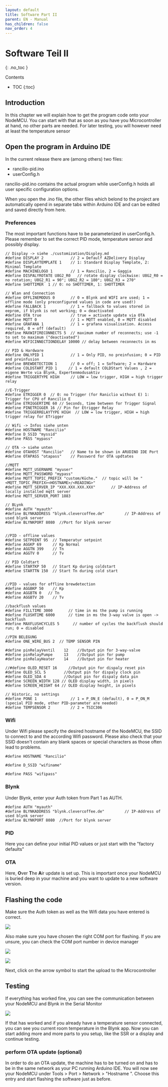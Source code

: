 ```yaml
---
layout: default
title: Software Part II
parent: EN - Manual
has_children: false
nav_order: 4
---
```


# Software Teil II
{: .no_toc }

Contents

* TOC
{:toc}

## Introduction

In this chapter we will explain how to get the program code onto your NodeMCU. You can start with that as soon as you have you Microcontroller at hand, no other parts are needed. For later testing, you will however need at least the temperature sensor


## Open the program in Arduino IDE

In the current release there are (among others) two files:
* rancilio-pid.ino
* userConfig.h

rancilio-pid.ino contains the actual program while userConfig.h holds all user specific configuration options.

When you open the .ino file, the other files which belond to the project are automatically opend in separate tabs within Arduino IDE and can be edited and saved directly from here.


### Preferences

The most important functions have to be parameterized in userConfig.h. Please remember to set the correct PID mode, temperature sensor and possibly display.


```
// Display -> siehe ./customization/Displey.md
#define DISPLAY 2            // 2 = Defaulf AZDelivery Display
#define DISPLAYTEMPLATE 1    // 1: Standard Display Template, 2: Minimal Template
#define MACHINELOGO 1        // 1 = Rancilio, 2 = Gaggia
#define DISPALYROTATE U8G2_R0   // rotate display clockwise: U8G2_R0 = no rotation; U8G2_R1 = 90°; U8G2_R2 = 180°; U8G2_R3 = 270°
#define SHOTTIMER  1 // 0: no SHOTTIMER, 1: SHOTTIMER

// Wlan and Connection
#define OFFLINEMODUS 0       // 0 = Blynk and WIFI are used; 1 = offline mode (only preconfigured values in code are used!)
#define FALLBACK 1           // 1 = fallback to values stored in eeprom, if blynk is not working; 0 = deactivated
#define OTA true             // true = activate update via OTA
#define MQTT 0               // 1 = MQTT enabled, 0 = MQTT disabled
#define GRAFANA 1            // 1 = grafana visualisation. Access required, 0 = off (default)
#define MAXWIFIRECONNECTS 5  // maximum number of reconnects; use -1 to set to maximum ("deactivated")
#define WIFICINNECTIONDELAY 10000 // delay between reconnects in ms

// PID & Hardware
#define ONLYPID 1            // 1 = Only PID, no preinfusion; 0 = PID and preinfusion
#define BREWDETECTION 1      // 0 = off; 1 = Software; 2 = Hardware
#define COLDSTART_PID 1     // 1 = default COLDStart Values , 2 = eigene Werte via Blynk, Expertenmodusaktiv
#define TRIGGERTYPE HIGH     // LOW = low trigger, HIGH = high trigger relay

//E-Trigger
#define ETRIGGER 0  // 0: no Trigger (for Raniclio without E) 1: Trigger for CPU of Rancilio E
#define ETRIGGERTIME 60 // Seconds, time between for Trigger Signal
#define PINETRIGGER 16 // Pin for Etrigger Relay
#define TRIGGERRELAYTYPE HIGH  // LOW = low trigger, HIGH = high trigger relay for ETrigger

// Wifi -> Infos siehe unten
#define HOSTNAME "Rancilio"
#define D_SSID "myssid"
#define PASS "mypass"

// OTA -> siehe unten
#define OTAHOST "Rancilio"   // Name to be shown in ARUDINO IDE Port
#define OTAPASS "otapass"    // Password for OTA updtates

//MQTT
#define MQTT_USERNAME "myuser"
#define MQTT_PASSWORD "mypass"
#define MQTT_TOPIC_PREFIX "custom/Küche."  // topic will be "<MQTT_TOPIC_PREFIX><HOSTNAME>/<READING>"
#define MQTT_SERVER_IP "XXX.XXX.XXX.XXX"       // IP-Address of locally installed mqtt server
#define MQTT_SERVER_PORT 1883    

// BLynk
#define AUTH "myauth"
#define BLYNKADDRESS "blynk.clevercoffee.de"         // IP-Address of used blynk server
#define BLYNKPORT 8080  //Port for blynk server


//PID - offline values
#define SETPOINT 95  // Temperatur setpoint
#define AGGKP 69     // Kp Normal
#define AGGTN 399    // Tn
#define AGGTV 0      // Tv

// PID Coldtart
#define STARTKP 50   // Start Kp during coldstart
#define STARTTN 150  // Start Tn during cold start


//PID - values for offline brewdetection
#define AGGBKP 50    // Kp
#define AGGBTN 0   // Tn
#define AGGBTV 20    // Tv

//backflush values
#define FILLTIME 3000       // time in ms the pump is running
#define FLUSHTIME 6000      // time in ms the 3-way valve is open -> backflush
#define MAXFLUSHCYCLES 5      // number of cycles the backflush should run; 0 = disabled

//PIN BELEGUNG
#define ONE_WIRE_BUS 2  // TEMP SENSOR PIN

#define pinRelayVentil    12    //Output pin for 3-way-valve
#define pinRelayPumpe     13    //Output pin for pump
#define pinRelayHeater    14    //Output pin for heater

//#define OLED_RESET 16     //Output pin for dispaly reset pin
#define OLED_SCL 5        //Output pin for dispaly clock pin
#define OLED_SDA 4        //Output pin for dispaly data pin
#define SCREEN_WIDTH 128 // OLED display width, in pixels
#define SCREEN_HEIGHT 64 // OLED display height, in pixels  

// Historic, no settings
#define PONE 1               // 1 = P_ON_E (default), 0 = P_ON_M (special PID mode, other PID-parameter are needed)
#define TEMPSENSOR 2         // 2 = TSIC306

```

### Wifi

Under Wifi please specify the desired hostname of the NodeMCU, the SSID to connect to and the according Wifi password. Please also check that your SSID doesn't contain any blank spaces or special characters as those often lead to problems.

```
#define HOSTNAME "Rancilio"

#define D_SSID "wifiname"

#define PASS "wifipass"
```

### Blynk

Under Blynk, enter your Auth token from Part 1 as AUTH.

```
#define AUTH "myauth"
#define BLYNKADDRESS "blynk.clevercoffee.de"         // IP-Address of used blynk server
#define BLYNKPORT 8080  //Port for blynk server

```

### PID

Here you can define your initial PID values or just start with the "factory defaults"

### OTA

Here, **O**ver **T**he **A**ir update is set up. This is important once your NodeMCU is buried deep in your machine and you want to update to a new software version.

## Flashing the code

Make sure the Auth token as well as the Wifi data you have entered is correct.

![](../img/image-2.png)

Also make sure you have chosen the right COM port for flashing. If you are unsure, you can check the COM port number in device manager

![](../img/34.png)

![](../img/35.png)

Next, click on the arrow symbol to start the upload to the Microcontroller

## Testing

If everything has worked fine, you can see the communication between your NodeMCU and Blynk in the Serial Monitor

![](../img/36.png)

If that has worked and if you already have a temperature sensor connected, you can see you current room temperature in the Blynk app. Now you can start adding more and more parts to you setup, like the SSR or a display and continue testing.

### perform OTA update (optional)

In order to do an OTA update, the machine has to be turned on and has to be in the same network as your PC running Arduino IDE. You will now see your NodeMCU under Tools > Port > Network > "Hostname <IP-Address>". Choose this entry and start flashing the software just as before.

